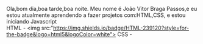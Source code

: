 Ola,bom dia,boa tarde,boa noite. Meu nome é João Vitor Braga Passos,e eu estou atualmente aprendendo a fazer projetos com:HTML,CSS, e estou iniciando Javascript
<br>
HTML - <img src:"https://img.shields.io/badge/HTML-239120?style=for-the-badge&logo=html5&logoColor=white">
CSS -
